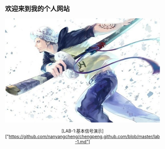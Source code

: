 ## **欢迎来到我的个人网站**
<center>
  <img src="https://github.com/nanyangcheng/chengpeng.github.com/raw/master/psb%20(4).jpg" > 
  <center>
 

 [LAB-1:基本信号演示]["https://github.com/nanyangcheng/chengpeng.github.com/blob/master/lab-1.md"] 
 
